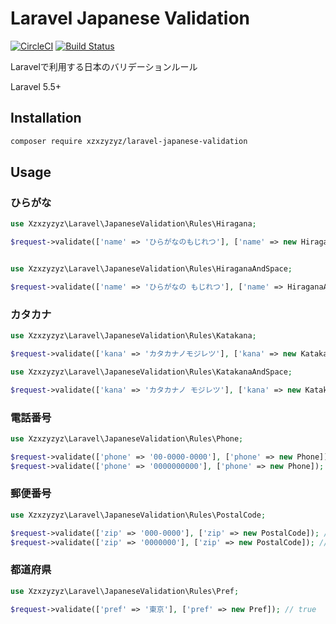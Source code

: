 # Laravel Japanese Validation

[![CircleCI](https://circleci.com/gh/xzxzyzyz/laravel-japanese-validation/tree/master.svg?style=svg)](https://circleci.com/gh/xzxzyzyz/laravel-japanese-validation/tree/master)
[![Build Status](https://travis-ci.com/xzxzyzyz/laravel-japanese-validation.svg?branch=master)](https://travis-ci.com/xzxzyzyz/laravel-japanese-validation)

Laravelで利用する日本のバリデーションルール

Laravel 5.5+

## Installation

```bash
composer require xzxzyzyz/laravel-japanese-validation
```

## Usage

### ひらがな

```php
use Xzxzyzyz\Laravel\JapaneseValidation\Rules\Hiragana;

$request->validate(['name' => 'ひらがなのもじれつ'], ['name' => new Hiragana]); // true


use Xzxzyzyz\Laravel\JapaneseValidation\Rules\HiraganaAndSpace;

$request->validate(['name' => 'ひらがなの もじれつ'], ['name' => HiraganaAndSpaceHiragana]); // true
```

### カタカナ

```php
use Xzxzyzyz\Laravel\JapaneseValidation\Rules\Katakana;

$request->validate(['kana' => 'カタカナノモジレツ'], ['kana' => new Katakana]); // true

use Xzxzyzyz\Laravel\JapaneseValidation\Rules\KatakanaAndSpace;

$request->validate(['kana' => 'カタカナノ モジレツ'], ['kana' => new KatakanaAndSpace]); // true
```

### 電話番号

```php
use Xzxzyzyz\Laravel\JapaneseValidation\Rules\Phone;

$request->validate(['phone' => '00-0000-0000'], ['phone' => new Phone]); // true
$request->validate(['phone' => '0000000000'], ['phone' => new Phone]); // true
```

### 郵便番号

```php
use Xzxzyzyz\Laravel\JapaneseValidation\Rules\PostalCode;

$request->validate(['zip' => '000-0000'], ['zip' => new PostalCode]); // true
$request->validate(['zip' => '0000000'], ['zip' => new PostalCode]); // true
```

### 都道府県

```php
use Xzxzyzyz\Laravel\JapaneseValidation\Rules\Pref;

$request->validate(['pref' => '東京'], ['pref' => new Pref]); // true
```
